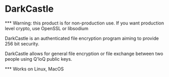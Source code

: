 # DarkCastle

*** Warning: this product is for non-production use.  If you want production level crypto, use OpenSSL or libsodium

DarkCastle is an authenticated file encryption program aiming to provide 256 bit security.

DarkCastle allows for general file encryption or file exchange between two people using Q'loQ public keys.

*** Works on Linux, MacOS
